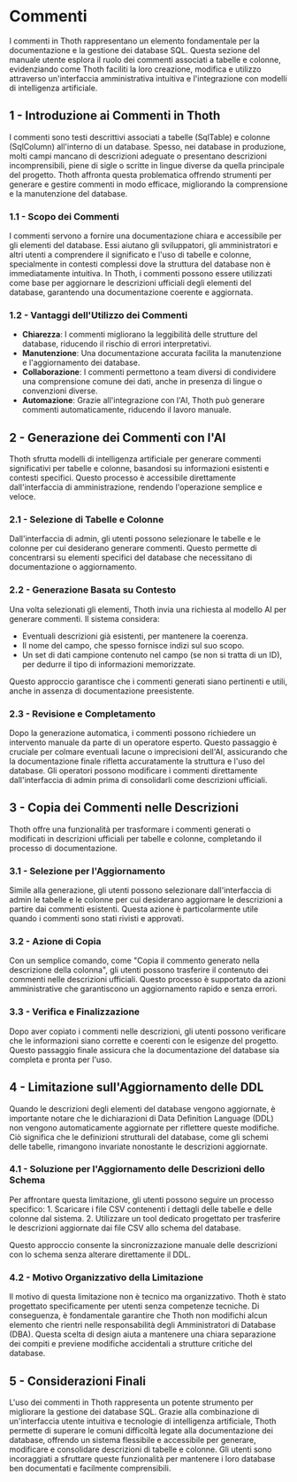 # Commenti

I commenti in Thoth rappresentano un elemento fondamentale per la documentazione e la gestione dei database SQL. Questa sezione del manuale utente esplora il ruolo dei commenti associati a tabelle e colonne, evidenziando come Thoth faciliti la loro creazione, modifica e utilizzo attraverso un'interfaccia amministrativa intuitiva e l'integrazione con modelli di intelligenza artificiale.

## 1 - Introduzione ai Commenti in Thoth

I commenti sono testi descrittivi associati a tabelle (SqlTable) e colonne (SqlColumn) all'interno di un database. Spesso, nei database in produzione, molti campi mancano di descrizioni adeguate o presentano descrizioni incomprensibili, piene di sigle o scritte in lingue diverse da quella principale del progetto. Thoth affronta questa problematica offrendo strumenti per generare e gestire commenti in modo efficace, migliorando la comprensione e la manutenzione del database.

### 1.1 - Scopo dei Commenti

I commenti servono a fornire una documentazione chiara e accessibile per gli elementi del database. Essi aiutano gli sviluppatori, gli amministratori e altri utenti a comprendere il significato e l'uso di tabelle e colonne, specialmente in contesti complessi dove la struttura del database non è immediatamente intuitiva. In Thoth, i commenti possono essere utilizzati come base per aggiornare le descrizioni ufficiali degli elementi del database, garantendo una documentazione coerente e aggiornata.

### 1.2 - Vantaggi dell'Utilizzo dei Commenti

- **Chiarezza**: I commenti migliorano la leggibilità delle strutture del database, riducendo il rischio di errori interpretativi.
- **Manutenzione**: Una documentazione accurata facilita la manutenzione e l'aggiornamento dei database.
- **Collaborazione**: I commenti permettono a team diversi di condividere una comprensione comune dei dati, anche in presenza di lingue o convenzioni diverse.
- **Automazione**: Grazie all'integrazione con l'AI, Thoth può generare commenti automaticamente, riducendo il lavoro manuale.

## 2 - Generazione dei Commenti con l'AI

Thoth sfrutta modelli di intelligenza artificiale per generare commenti significativi per tabelle e colonne, basandosi su informazioni esistenti e contesti specifici. Questo processo è accessibile direttamente dall'interfaccia di amministrazione, rendendo l'operazione semplice e veloce.

### 2.1 - Selezione di Tabelle e Colonne

Dall'interfaccia di admin, gli utenti possono selezionare le tabelle e le colonne per cui desiderano generare commenti. Questo permette di concentrarsi su elementi specifici del database che necessitano di documentazione o aggiornamento.

### 2.2 - Generazione Basata su Contesto

Una volta selezionati gli elementi, Thoth invia una richiesta al modello AI per generare commenti. Il sistema considera:
- Eventuali descrizioni già esistenti, per mantenere la coerenza.
- Il nome del campo, che spesso fornisce indizi sul suo scopo.
- Un set di dati campione contenuto nel campo (se non si tratta di un ID), per dedurre il tipo di informazioni memorizzate.

Questo approccio garantisce che i commenti generati siano pertinenti e utili, anche in assenza di documentazione preesistente.

### 2.3 - Revisione e Completamento

Dopo la generazione automatica, i commenti possono richiedere un intervento manuale da parte di un operatore esperto. Questo passaggio è cruciale per colmare eventuali lacune o imprecisioni dell'AI, assicurando che la documentazione finale rifletta accuratamente la struttura e l'uso del database. Gli operatori possono modificare i commenti direttamente dall'interfaccia di admin prima di consolidarli come descrizioni ufficiali.

## 3 - Copia dei Commenti nelle Descrizioni

Thoth offre una funzionalità per trasformare i commenti generati o modificati in descrizioni ufficiali per tabelle e colonne, completando il processo di documentazione.

### 3.1 - Selezione per l'Aggiornamento

Simile alla generazione, gli utenti possono selezionare dall'interfaccia di admin le tabelle e le colonne per cui desiderano aggiornare le descrizioni a partire dai commenti esistenti. Questa azione è particolarmente utile quando i commenti sono stati rivisti e approvati.

### 3.2 - Azione di Copia

Con un semplice comando, come "Copia il commento generato nella descrizione della colonna", gli utenti possono trasferire il contenuto dei commenti nelle descrizioni ufficiali. Questo processo è supportato da azioni amministrative che garantiscono un aggiornamento rapido e senza errori.

### 3.3 - Verifica e Finalizzazione

Dopo aver copiato i commenti nelle descrizioni, gli utenti possono verificare che le informazioni siano corrette e coerenti con le esigenze del progetto. Questo passaggio finale assicura che la documentazione del database sia completa e pronta per l'uso.

## 4 - Limitazione sull'Aggiornamento delle DDL

Quando le descrizioni degli elementi del database vengono aggiornate, è importante notare che le dichiarazioni di Data Definition Language (DDL) non vengono automaticamente aggiornate per riflettere queste modifiche. Ciò significa che le definizioni strutturali del database, come gli schemi delle tabelle, rimangono invariate nonostante le descrizioni aggiornate.

### 4.1 - Soluzione per l'Aggiornamento delle Descrizioni dello Schema

Per affrontare questa limitazione, gli utenti possono seguire un processo specifico:
    1. Scaricare i file CSV contenenti i dettagli delle tabelle e delle colonne dal sistema.
    2. Utilizzare un tool dedicato progettato per trasferire le descrizioni aggiornate dai file CSV allo schema del database.

Questo approccio consente la sincronizzazione manuale delle descrizioni con lo schema senza alterare direttamente il DDL.

### 4.2 - Motivo Organizzativo della Limitazione

Il motivo di questa limitazione non è tecnico ma organizzativo. Thoth è stato progettato specificamente per utenti senza competenze tecniche. Di conseguenza, è fondamentale garantire che Thoth non modifichi alcun elemento che rientri nelle responsabilità degli Amministratori di Database (DBA). Questa scelta di design aiuta a mantenere una chiara separazione dei compiti e previene modifiche accidentali a strutture critiche del database.

## 5 - Considerazioni Finali

L'uso dei commenti in Thoth rappresenta un potente strumento per migliorare la gestione dei database SQL. Grazie alla combinazione di un'interfaccia utente intuitiva e tecnologie di intelligenza artificiale, Thoth permette di superare le comuni difficoltà legate alla documentazione dei database, offrendo un sistema flessibile e accessibile per generare, modificare e consolidare descrizioni di tabelle e colonne. Gli utenti sono incoraggiati a sfruttare queste funzionalità per mantenere i loro database ben documentati e facilmente comprensibili.
